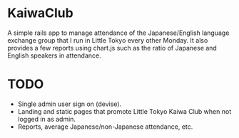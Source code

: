 KaiwaClub
=========

A simple rails app to manage attendance of the Japanese/English language
exchange group that I run in Little Tokyo every other Monday. It also provides
a few reports using chart.js such as the ratio of Japanese and English speakers
in attendance.

TODO
====

* Single admin user sign on (devise).
* Landing and static pages that promote Little Tokyo Kaiwa Club when not logged in as admin.
* Reports, average Japanese/non-Japanese attendance, etc.
